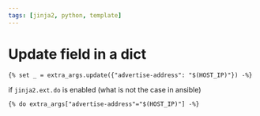 ```yaml
---
tags: [jinja2, python, template]
---
```

# Update field in a dict

```
{% set _ = extra_args.update({"advertise-address": "$(HOST_IP)"}) -%}
```

if `jinja2.ext.do` is enabled (what is not the case in ansible)

```
{% do extra_args["advertise-address"="$(HOST_IP)"] -%}
```

